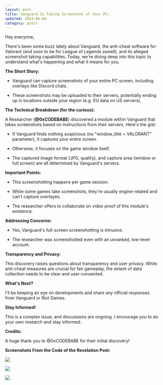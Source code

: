 ```yaml
---
layout: post
title: Vanguard Is Taking Screenshot of Your PC!
updated: 2024-05-04
category: posts
---
```


Hey everyone,

There's been some buzz lately about Vanguard, the anti-cheat software for Valorant (and soon to be for League of Legends aswell), and its alleged screenshot taking capabilities. Today, we're diving deep into this topic to understand what's happening and what it means for you.

**The Short Story:**

- Vanguard can capture screenshots of your entire PC screen, including overlays like Discord chats.

- These screenshots may be uploaded to their servers, potentially ending up in locations outside your region (e.g. EU data on US servers).

**The Technical Breakdown (for the curious):**

A Researcher (**@0xCODEBABE**) discovered a module within Vanguard that takes screenshots based on instructions from their servers. Here's the gist:

- If Vanguard finds nothing suspicious (no "window_title = VALORANT" parameter), it captures your entire screen.

- Otherwise, it focuses on the game window itself.

- The captured image format (JPG, quality), and capture area (window or full screen) are all determined by Vanguard's servers.

**Important Points:**

- This screenshotting happens per game session.

- While some games take screenshots, they're usually engine-related and can't capture overlayes.

- The researcher offers to collaborate on video proof of this module's existence.

**Addressing Concerns:**

- Yes, Vanguard's full-screen screenshotting is intrusive.

- The researcher was screenshotted even with an unranked, low-level account.

**Transparency and Privacy:**

This discovery raises questions about transparency and user privacy. While anti-cheat measures are crucial for fair gameplay, the extent of data collection needs to be clear and user-consented.

**What's Next?**

I'll be keeping an eye on developments and share any official responses from Vanguard or Riot Games.

**Stay Informed!**

This is a complex issue, and discussions are ongoing. I encourage you to do your own research and stay informed.

**Credits:**

A huge thank you to @0xCODEBABE for their initial discovery!

**Screenshots From the Code of the Revelation Post:**

![](https://i.imgur.com/u13lcWQ.png)

![](https://i.imgur.com/JWy6nHo.png)

![](https://i.imgur.com/9CujErO.png)
